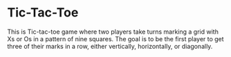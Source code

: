 # Tic-Tac-Toe
This is Tic-tac-toe  game where two players take turns marking a grid with Xs or Os in a pattern of nine squares. The goal is to be the first player to get three of their marks in a row, either vertically, horizontally, or diagonally. 
